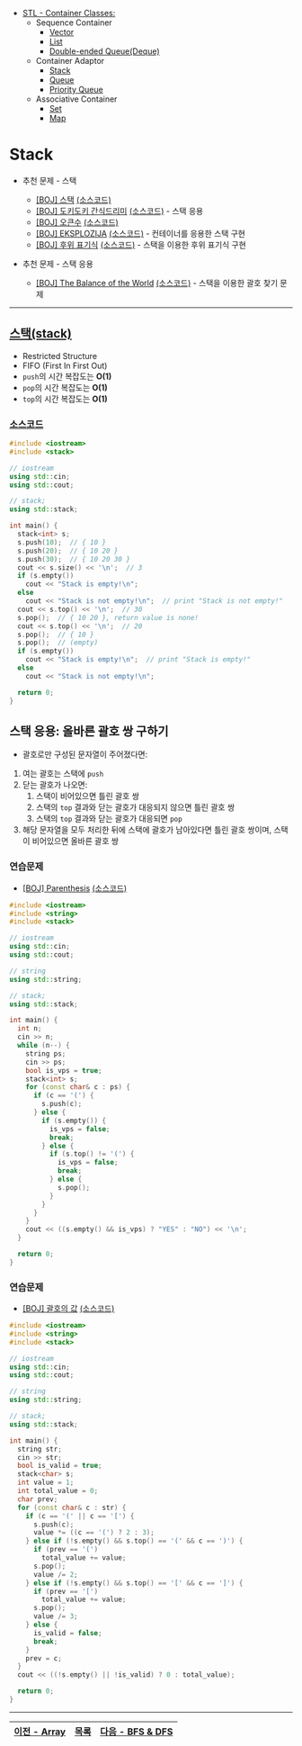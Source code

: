 * [STL - Container Classes:](/stl/)
  * Sequence Container
    * [Vector](/stl/vector/)
    * [List](/stl/list/)
    * [Double-ended Queue(Deque)](/stl/deque/)
  * Container Adaptor
    * [Stack](/stl/stack/)
    * [Queue](/stl/queue/)
    * [Priority Queue](/stl/priority_queue_heap/)
  * Associative Container
    * [Set](/stl/set/)
    * [Map](/stl/map/)

# Stack
* 추천 문제 - 스택
  * [[BOJ] 스택](https://www.acmicpc.net/problem/10828) [(소스코드)](./src/stack.cc)
  * [[BOJ] 도키도키 간식드리미](https://www.acmicpc.net/problem/12789) [(소스코드)](./src/snack.cc) - 스택 응용
  * [[BOJ] 오큰수](https://www.acmicpc.net/problem/17298) [(소스코드)](./src/nge.cc)
  * [[BOJ] EKSPLOZIJA](https://www.acmicpc.net/problem/17298) [(소스코드)](./src/eksplozija.cc) - 컨테이너를 응용한 스택 구현
  * [[BOJ] 후위 표기식](https://www.acmicpc.net/problem/1918) [(소스코드)](./src/postfix.cc) - 스택을 이용한 후위 표기식 구현

* 추천 문제 - 스택 응용
  * [[BOJ] The Balance of the World](https://www.acmicpc.net/problem/4949) [(소스코드)](./stack_app/balance_world.cc) - 스택을 이용한 괄호 찾기 문제

---

## [스택(stack)](https://cplusplus.com/reference/stack/stack)
* Restricted Structure
* FIFO (First In First Out)
* `push`의 시간 복잡도는 <b>O(1)</b>
* `pop`의 시간 복잡도는 <b>O(1)</b>
* `top`의 시간 복잡도는 <b>O(1)</b>

### [소스코드](./src/exam.cc)
```c++
#include <iostream>
#include <stack>

// iostream
using std::cin;
using std::cout;

// stack;
using std::stack;

int main() {
  stack<int> s;
  s.push(10);  // { 10 }
  s.push(20);  // { 10 20 }
  s.push(30);  // { 10 20 30 }
  cout << s.size() << '\n';  // 3
  if (s.empty())
    cout << "Stack is empty!\n";
  else
    cout << "Stack is not empty!\n";  // print "Stack is not empty!"
  cout << s.top() << '\n';  // 30
  s.pop();  // { 10 20 }, return value is none!
  cout << s.top() << '\n';  // 20
  s.pop();  // { 10 }
  s.pop();  // (empty)
  if (s.empty())
    cout << "Stack is empty!\n";  // print "Stack is empty!"
  else
    cout << "Stack is not empty!\n";

  return 0;
}

```

## 스택 응용: 올바른 괄호 쌍 구하기
* 괄호로만 구성된 문자열이 주어졌다면:
1. 여는 괄호는 스택에 `push`
2. 닫는 괄호가 나오면:
   1. 스택이 비어있으면 틀린 괄호 쌍
   2. 스택의 `top` 결과와 닫는 괄호가 대응되지 않으면 틀린 괄호 쌍
   3. 스택의 `top` 결과와 닫는 괄호가 대응되면 `pop`
3. 해당 문자열을 모두 처리한 뒤에 스택에 괄호가 남아있다면 틀린 괄호 쌍이며, 스택이 비어있으면 올바른 괄호 쌍

### 연습문제
* [[BOJ] Parenthesis](https://www.acmicpc.net/problem/9012) [(소스코드)](./stack_app/exam.cc)
```c++
#include <iostream>
#include <string>
#include <stack>

// iostream
using std::cin;
using std::cout;

// string
using std::string;

// stack;
using std::stack;

int main() {
  int n;
  cin >> n;
  while (n--) {
    string ps;
    cin >> ps;
    bool is_vps = true;
    stack<int> s;
    for (const char& c : ps) {
      if (c == '(') {
        s.push(c);
      } else {
        if (s.empty()) {
          is_vps = false;
          break;
        } else {
          if (s.top() != '(') {
            is_vps = false;
            break;
          } else {
            s.pop();
          }
        }
      }
    }
    cout << ((s.empty() && is_vps) ? "YES" : "NO") << '\n';
  }

  return 0;
}

```

### 연습문제
* [[BOJ] 괄호의 값](https://www.acmicpc.net/problem/2504) [(소스코드)](./stack_app/exercise.cc)
```c++
#include <iostream>
#include <string>
#include <stack>

// iostream
using std::cin;
using std::cout;

// string
using std::string;

// stack;
using std::stack;

int main() {
  string str;
  cin >> str;
  bool is_valid = true;
  stack<char> s;
  int value = 1;
  int total_value = 0;
  char prev;
  for (const char& c : str) {
    if (c == '(' || c == '[') {
      s.push(c);
      value *= ((c == '(') ? 2 : 3);
    } else if (!s.empty() && s.top() == '(' && c == ')') {
      if (prev == '(')
        total_value += value;
      s.pop();
      value /= 2;
    } else if (!s.empty() && s.top() == '[' && c == ']') {
      if (prev == '[')
        total_value += value;
      s.pop();
      value /= 3;
    } else {
      is_valid = false;
      break;
    }
    prev = c;
  }
  cout << ((!s.empty() || !is_valid) ? 0 : total_value);

  return 0;
}

```

---
|[이전 - Array](/array/)|[목록](https://github.com/RyanJeong/CP#index)|[다음 - BFS & DFS](/bfs_dfs/)|
|-|-|-|
